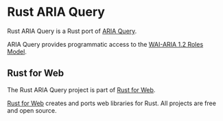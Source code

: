 # Rust ARIA Query

Rust ARIA Query is a Rust port of [ARIA Query](https://www.npmjs.com/package/aria-query).

ARIA Query provides programmatic access to the [WAI-ARIA 1.2 Roles Model](https://www.w3.org/TR/wai-aria-1.2/#roles).

## Rust for Web

The Rust ARIA Query project is part of [Rust for Web](https://github.com/RustForWeb).

[Rust for Web](https://github.com/RustForWeb) creates and ports web libraries for Rust. All projects are free and open source.
